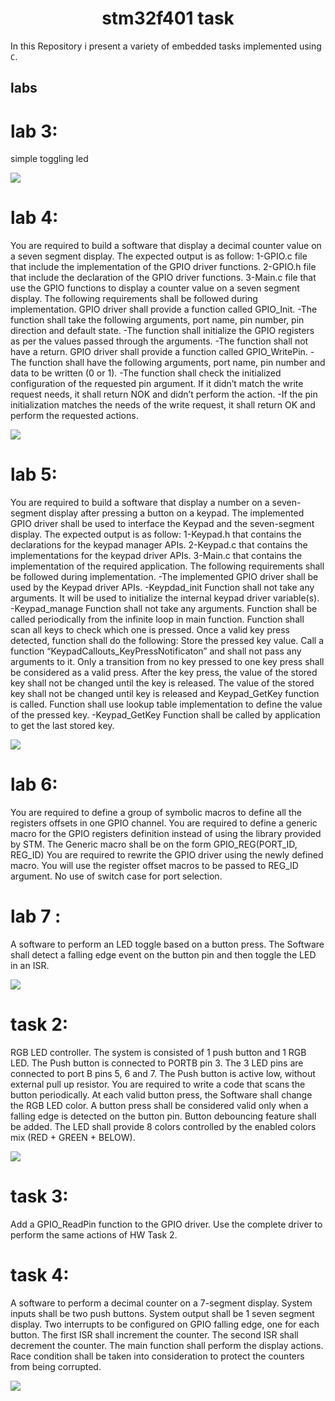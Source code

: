 <h1 style="text-align: center;"> stm32f401 task</h1>

In this Repository i present a variety of embedded tasks implemented using `C`.

## labs

# lab 3:

simple toggling led 

![](gifs/lab3.gif)

# lab 4:
You are required to build a software that display a decimal counter value on a seven segment display.
The expected output is as follow:
1-GPIO.c file that include the implementation of the GPIO driver functions.
2-GPIO.h file that include the declaration of the GPIO driver functions.
3-Main.c file that use the GPIO functions to display a counter value on a seven segment display.
The following requirements shall be followed during implementation.
GPIO driver shall provide a function called GPIO_Init.
-The function shall take the following arguments, port name, pin number, pin direction and default state.
-The function shall initialize the GPIO registers as per the values passed through the arguments.
-The function shall not have a return.
GPIO driver shall provide a function called GPIO_WritePin.
-The function shall have the following arguments, port name, pin number and data to be written (0 or 1).
-The function shall check the initialized configuration of the requested pin argument. If it didn’t match the write request needs, it shall return NOK and didn’t perform the action.
-If the pin initialization matches the needs of the write request, it shall return OK and perform the requested actions.

![](gifs/lab4.gif)

# lab 5:
You are required to build a software that display a number on a seven-segment display after pressing a button on a keypad. The implemented GPIO driver shall be used to interface the Keypad and the seven-segment display.
The expected output is as follow:
1-Keypad.h that contains the declarations for the keypad manager APIs.
2-Keypad.c that contains the implementations for the keypad driver APIs.
3-Main.c that contains the implementation of the required application.
The following requirements shall be followed during implementation.
-The implemented GPIO driver shall be used by the Keypad driver APIs.
-Keypdad_init
Function shall not take any arguments. It will be used to initialize the internal keypad driver variable(s).
-Keypad_manage
Function shall not take any arguments.
Function shall be called periodically from the infinite loop in main function.
Function shall scan all keys to check which one is pressed.
Once a valid key press detected, function shall do the following:
Store the pressed key value.
Call a function “KeypadCallouts_KeyPressNotificaton” and shall not pass any arguments to it.
Only a transition from no key pressed to one key press shall be considered as a valid press.
After the key press, the value of the stored key shall not be changed until the key is released.
The value of the stored key shall  not be changed until key is released and Keypad_GetKey function is called.
Function shall use lookup table implementation to define the value of the pressed key.
-Keypad_GetKey
Function shall be called by application to get the last stored key.

![](gifs/lab5.gif)

# lab 6:
You are required to define a group of symbolic macros to define all the registers offsets in one GPIO channel.
You are required to define a generic macro for the GPIO registers definition instead of using the library provided by STM.
The Generic macro shall be on the form GPIO_REG(PORT_ID, REG_ID)
You are required to rewrite the GPIO driver using the newly defined macro. You will use the register offset macros to be passed to REG_ID argument. No use of switch case for port selection.

# lab 7 :
A software to perform an LED toggle based on a button press. The Software shall detect a falling edge event on the button pin and then toggle the LED in an ISR.

![](gifs/lab7.gif)


# task 2:
RGB LED controller.
The system is consisted of 1 push button and 1 RGB LED. The Push button is connected to PORTB pin 3. The 3 LED pins are connected to port B pins 5, 6 and 7. The Push button is active low, without external pull up resistor.
You are required to write a code that scans the button periodically. At each valid button press, the Software shall change the RGB LED color.
A button press shall be considered valid only when a falling edge is detected on the button pin. Button debouncing feature shall be added. The LED shall provide 8 colors controlled by the enabled colors mix (RED + GREEN + BELOW).

![](gifs/task2.gif)

# task 3:
Add a GPIO_ReadPin function to the GPIO driver. Use the complete driver to perform the same actions of HW Task 2.


# task 4:
A software to perform a decimal counter on a 7-segment display. System inputs shall be two push buttons. System output shall be 1 seven segment display. Two interrupts to be configured on GPIO falling edge, one for each button. The first ISR shall increment the counter. The second ISR shall decrement the counter. The main function shall perform the display actions. Race condition shall be taken into consideration to protect the counters from being corrupted.

![](gifs/task4.gif)
